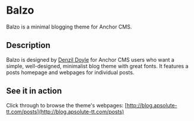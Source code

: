 # Balzo
Balzo is a minimal blogging theme for Anchor CMS.

## Description
Balzo is designed by [Denzil Doyle](http://www.denzildoyle.me) for Anchor CMS users who want a simple, well-designed, minimalist blog theme with great fonts. It features a posts homepage and webpages for individual posts. 

## See it in action
Click through to browse the theme's webpages: [http://blog.apsolute-tt.com/posts](http://blog.apsolute-tt.com/posts)
